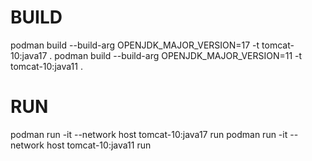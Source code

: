 # BUILD

podman build --build-arg OPENJDK_MAJOR_VERSION=17 -t tomcat-10:java17 .
podman build --build-arg OPENJDK_MAJOR_VERSION=11 -t tomcat-10:java11 .

# RUN
podman run -it --network host tomcat-10:java17 run
podman run -it --network host tomcat-10:java11 run

